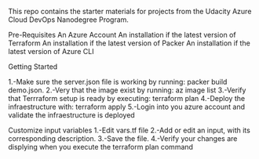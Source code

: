 This repo contains the starter materials for projects from the Udacity Azure Cloud DevOps Nanodegree Program.



Pre-Requisites
  An Azure Account
  An installation if the latest version of Terraform
  An installation if the latest version of Packer
  An installation if the latest version of Azure CLI

Getting Started

1.-Make sure the server.json file is working by running: packer build demo.json.
2.-Very that the image exist by running: az image list
3.-Verify that Terrraform setup is ready  by executing:  terraform plan
4.-Deploy the infraestructure with: terraform apply
5.-Login into you azure account and validate the infraestructure is deployed

Customize input variables
1.-Edit vars.tf file
2.-Add or edit an input, with its corresponding description.
3.-Save the file.
4.-Verify your changes are displying when you execute the terraform plan command





